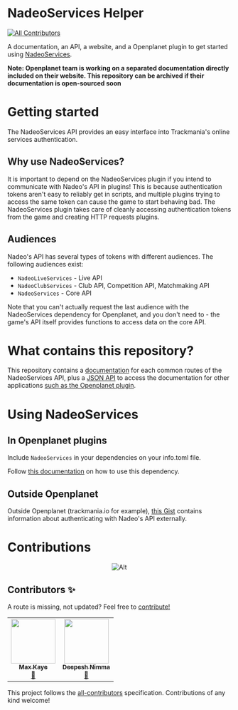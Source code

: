 # NadeoServices Helper
<!-- ALL-CONTRIBUTORS-BADGE:START - Do not remove or modify this section -->
[![All Contributors](https://img.shields.io/badge/all_contributors-2-orange.svg?style=flat-square)](#contributors-)
<!-- ALL-CONTRIBUTORS-BADGE:END -->
A documentation, an API, a website, and a Openplanet plugin to get started using [NadeoServices](https://openplanet.dev/docs/reference/nadeoservices).

**Note: Openplanet team is working on a separated documentation directly included on their website. This repository can be archived if their documentation is open-sourced soon**

# Getting started

The NadeoServices API provides an easy interface into Trackmania's online services authentication.

## Why use NadeoServices?

It is important to depend on the NadeoServices plugin if you intend to communicate with Nadeo's API in plugins! This is because authentication tokens aren't easy to reliably get in scripts, and multiple plugins trying to access the same token can cause the game to start behaving bad. The NadeoServices plugin takes care of cleanly accessing authentication tokens from the game and creating HTTP requests plugins.

## Audiences

Nadeo's API has several types of tokens with different audiences. The following audiences exist:

- `NadeoLiveServices` - Live API
- `NadeoClubServices` - Club API, Competition API, Matchmaking API
- `NadeoServices` - Core API

Note that you can't actually request the last audience with the NadeoServices dependency for Openplanet, and you don't need to - the game's API itself provides functions to access data on the core API.

# What contains this repository?

This repository contains a [documentation](/docs/) for each common routes of the NadeoServices API, plus a [JSON API](/api/) to access the documentation for other applications [such as the Openplanet plugin](/plugin/).

# Using NadeoServices

## In Openplanet plugins

Include `NadeoServices` in your dependencies on your info.toml file.

Follow [this documentation](https://openplanet.dev/docs/reference/nadeoservices) on how to use this dependency.

## Outside Openplanet

Outside Openplanet (trackmania.io for example), [this Gist](https://gist.github.com/codecat/4dfd3719e1f8d9e5ef439d639abe0de4) contains information about authenticating with Nadeo's API externally.

# Contributions
<div align="center">

![Alt](https://repobeats.axiom.co/api/embed/ed1dd0d62eaccc5e33f471c15be04e78b62390f4.svg "Repobeats analytics image")

</div>

## Contributors ✨

A route is missing, not updated? Feel free to [contribute!](/CONTRIBUTING.md)

<!-- ALL-CONTRIBUTORS-LIST:START - Do not remove or modify this section -->
<!-- prettier-ignore-start -->
<!-- markdownlint-disable -->
<table>
  <tr>
    <td align="center"><a href="https://xk.io"><img src="https://avatars.githubusercontent.com/u/1046448?v=4?s=100" width="100px;" alt=""/><br /><sub><b>Max Kaye</b></sub></a><br /><a href="https://github.com/GreepTheSheep/nadeoservices-helper/commits?author=XertroV" title="Documentation">📖</a></td>
    <td align="center"><a href="https://github.com/NottCurious"><img src="https://avatars.githubusercontent.com/u/56356841?v=4?s=100" width="100px;" alt=""/><br /><sub><b>Deepesh Nimma</b></sub></a><br /><a href="https://github.com/GreepTheSheep/nadeoservices-helper/commits?author=NottCurious" title="Documentation">📖</a></td>
  </tr>
</table>

<!-- markdownlint-restore -->
<!-- prettier-ignore-end -->

<!-- ALL-CONTRIBUTORS-LIST:END -->

This project follows the [all-contributors](https://github.com/all-contributors/all-contributors) specification. Contributions of any kind welcome!